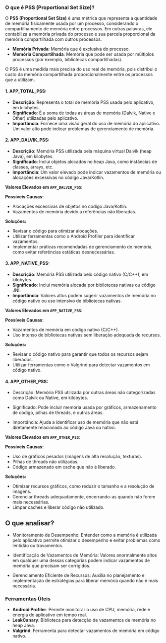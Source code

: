 ### **O que é PSS (Proportional Set Size)?**
O **PSS (Proportional Set Size)** é uma métrica que representa a quantidade de memória fisicamente usada por um processo, considerando o compartilhamento de memória entre processos. Em outras palavras, ele contabiliza a memória privada do processo e sua parcela proporcional da memória compartilhada com outros processos.

-   **Memória Privada**: Memória que é exclusiva do processo.
-   **Memória Compartilhada**: Memória que pode ser usada por múltiplos processos (por exemplo, bibliotecas compartilhadas).

O PSS é uma medida mais precisa do uso real de memória, pois distribui o custo da memória compartilhada proporcionalmente entre os processos que a utilizam.

#### 1. APP_TOTAL_PSS:
- **Descrição**: Representa o total de memória PSS usada pelo aplicativo, em kilobytes.
- **Significado**: É a soma de todas as áreas de memória (Dalvik, Native e Other) utilizadas pelo aplicativo.
- **Importância**: Fornece uma visão geral do uso de memória do aplicativo. Um valor alto pode indicar problemas de gerenciamento de memória.

#### 2. APP_DALVIK_PSS:
- **Descrição**: Memória PSS utilizada pela máquina virtual Dalvik (heap Java), em kilobytes.
- **Significado**: Inclui objetos alocados no heap Java, como instâncias de classes, arrays, etc.
- **Importância**: Um valor elevado pode indicar vazamentos de memória ou alocações excessivas no código Java/Kotlin.

**Valores Elevados em `APP_DALVIK_PSS`**:

**Possíveis Causas:**
- Alocações excessivas de objetos no código Java/Kotlin.
- Vazamentos de
  memória devido a referências não liberadas.

**Soluções:**
- Revisar o código para otimizar alocações.
- Utilizar ferramentas como o Android Profiler para identificar vazamentos.
- Implementar práticas recomendadas de gerenciamento de memória, como evitar referências estáticas desnecessárias.


#### 3. APP_NATIVE_PSS:
- **Descrição**: Memória PSS utilizada pelo código nativo (C/C++), em kilobytes.
- **Significado**: Inclui memória alocada por bibliotecas nativas ou código JNI.
- **Importância**: Valores altos podem sugerir vazamentos de memória no código nativo ou uso intensivo de bibliotecas nativas.


**Valores Elevados em `APP_NATIVE_PSS`**:

**Possíveis Causas:**
- Vazamentos de memória em código nativo (C/C++).
-  Uso intenso de
   bibliotecas nativas sem liberação adequada de recursos.

**Soluções:**
- Revisar o código nativo para garantir que todos os recursos sejam
  liberados.
- Utilizar ferramentas como o Valgrind para detectar vazamentos em código nativo.


#### 4. APP_OTHER_PSS:

- Descrição: Memória PSS utilizada por outras áreas não categorizadas como Dalvik ou Native, em kilobytes.

- Significado: Pode incluir memória usada por gráficos, armazenamento de código, pilhas de threads, e outras áreas.

- Importância: Ajuda a identificar uso de memória que não está diretamente relacionado ao código Java ou nativo.

**Valores Elevados em `APP_OTHER_PSS`**:

**Possíveis Causas:**
- Uso de gráficos pesados (imagens de alta resolução, texturas).
- Pilhas de threads não utilizadas.
- Código armazenado em cache que não é liberado.

**Soluções:**
- Otimizar recursos gráficos, como reduzir o tamanho e a resolução de imagens.
- Gerenciar threads adequadamente, encerrando-as quando não forem mais necessárias.
- Limpar caches e liberar código não utilizado.

## O que analisar?

- Monitoramento de Desempenho: Entender como a memória é utilizada pelo aplicativo permite otimizar o desempenho e evitar problemas como lentidão ou travamentos.

- Identificação de Vazamentos de Memória: Valores anormalmente altos em qualquer uma dessas categorias podem indicar vazamentos de memória que precisam ser corrigidos.

- Gerenciamento Eficiente de Recursos: Auxilia no planejamento e implementação de estratégias para liberar memória quando não é mais necessária.

### **Ferramentas Úteis**
-   **Android Profiler**: Permite monitorar o uso de CPU, memória, rede e energia do aplicativo em tempo real.
-   **LeakCanary**: Biblioteca para detecção de vazamentos de memória no heap Java.
-   **Valgrind**: Ferramenta para detectar vazamentos de memória em código nativo.